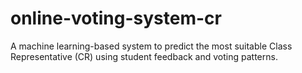 # online-voting-system-cr
A machine learning-based system to predict the most suitable Class Representative (CR) using student feedback and voting patterns.
